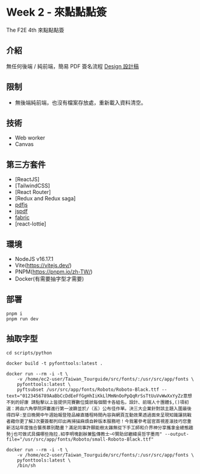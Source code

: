 # Week 2 - 來點點點簽

The F2E 4th 來點點點簽

## 介紹

無任何後端 / 純前端，簡易 PDF 簽名流程
[ Design 設計稿](https://www.figma.com/file/6ZjDFQSrwRy6OUAXDmJNhz/%E5%B0%8F%E7%B6%A0%E7%B0%BD?node-id=53%3A252&t=bwFvHXXrLozEKyvO-0)

## 限制
- 無後端純前端，也沒有檔案存放處，重新載入資料清空。

## 技術

- Web worker
- Canvas

## 第三方套件

- [ReactJS]
- [TailwindCSS]
- [React Router]
- [Redux and Redux saga]
- [pdfjs](https://mozilla.github.io/pdf.js/examples/)
- [jspdf](https://rawgit.com/MrRio/jsPDF/master/docs/index.html)
- [fabric](http://fabricjs.com/)
- [react-lottie]

## 環境
- NodeJS v16.17.1
- Vite(https://vitejs.dev/)
- PNPM(https://pnpm.io/zh-TW/)
- Docker(有需要抽字型才需要)

## 部署
```
pnpm i 
pnpm run dev
```

## 抽取字型
```
cd scripts/python

docker build -t pyfonttools:latest .

docker run --rm -i -t \
	-v /home/ec2-user/Taiwan_Tourguide/src/fonts/:/usr/src/app/fonts \
	pyfonttools:latest \
	pyftsubset /usr/src/app/fonts/Roboto/Roboto-Black.ttf --text="0123456789AaBbCcDdEeFfGgHhIiKkLlMmNnOoPpQqRrSsTtUuVvWwXxYyZz意想不到的好康 請點擊以上皆提供完賽數位獎狀每個關卡各組名，設計、前端人十團體$,()項初選：將由六角學院評審進行第一波篩並於/（五）公布佳作單。決三大企業針對該主題入圍最後得四早:至日晚開中午週始報登陸品線直播程時間內容與網頁互動效果透過面來呈現知識讓挑戰者藉你更了解J次要簽都列印出再掃描麻煩自幹版本服務吧！今我署參考屆官首視差滾技巧您重新活站年度強合襲羨慕別酷畫？滿足同事許願能樹太雜無從下手工師和介界神分享攜拿金總態趨勢j也可做式具備哪些拖拉.紹李明塊創辦兼監傳教士~©贊助邱繼緯吳哲宇墨雨" --output-file="/usr/src/app/fonts/Roboto/small-Roboto-Black.ttf"

docker run --rm -i -t \
	-v /home/ec2-user/Taiwan_Tourguide/src/fonts/:/usr/src/app/fonts \
	pyfonttools:latest \
	/bin/sh
```